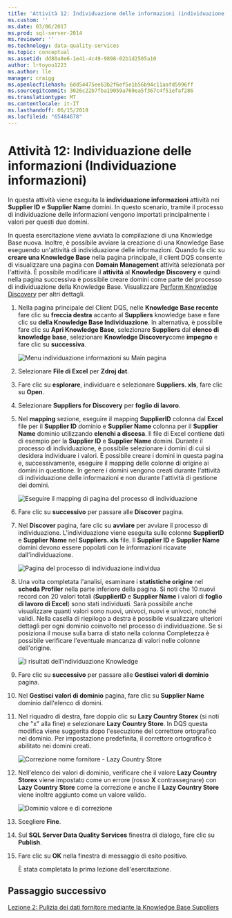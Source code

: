 ```yaml
---
title: 'Attività 12: Individuazione delle informazioni (individuazione informazioni) | Microsoft Docs'
ms.custom: ''
ms.date: 03/06/2017
ms.prod: sql-server-2014
ms.reviewer: ''
ms.technology: data-quality-services
ms.topic: conceptual
ms.assetid: dd80a8e6-1e41-4c49-9898-02b1d2505a10
author: lrtoyou1223
ms.author: lle
manager: craigg
ms.openlocfilehash: 6dd54475ee63b2f6ef5e1b56b94c11aafd5996ff
ms.sourcegitcommit: 3026c22b7fba19059a769ea5f367c4f51efaf286
ms.translationtype: MT
ms.contentlocale: it-IT
ms.lasthandoff: 06/15/2019
ms.locfileid: "65484678"
---
```

# <a name="task-12-discovering-knowledge-knowledge-discovery"></a>Attività 12: Individuazione delle informazioni (Individuazione informazioni)
  In questa attività viene eseguita la **individuazione informazioni** attività nei **Supplier ID** e **Supplier Name** domini. In questo scenario, tramite il processo di individuazione delle informazioni vengono importati principalmente i valori per questi due domini.  
  
 In questa esercitazione viene avviata la compilazione di una Knowledge Base nuova. Inoltre, è possibile avviare la creazione di una Knowledge Base eseguendo un'attività di individuazione delle informazioni. Quando fa clic su **creare una Knowledge Base** nella pagina principale, il client DQS consente di visualizzare una pagina con **Domain Management** attività selezionata per l'attività. È possibile modificare il **attività** al **Knowledge Discovery** e quindi nella pagina successiva è possibile creare domini come parte del processo di individuazione della Knowledge Base. Visualizzare [Perform Knowledge Discovery](https://msdn.microsoft.com/library/hh510398.aspx) per altri dettagli.  
  
1.  Nella pagina principale del Client DQS, nelle **Knowledge Base recente** fare clic su **freccia destra** accanto al **Suppliers** knowledge base e fare clic su **della Knowledge Base Individuazione**. In alternativa, è possibile fare clic su **Apri Knowledge Base**, selezionare **Suppliers** dal **elenco di knowledge base**, selezionare **Knowledge Discovery**come **impegno** e fare clic su **successiva**.  
  
     ![Menu individuazione informazioni su Main pagina](../../2014/tutorials/media/et-discoveringknowledge-01.jpg "Menu individuazione informazioni su Main pagina")  
  
2.  Selezionare **File di Excel** per **Zdroj dat**.  
  
3.  Fare clic su **esplorare**, individuare e selezionare **Suppliers. xls**, fare clic su **Open**.  
  
4.  Selezionare **Suppliers for Discovery** per **foglio di lavoro**.  
  
5.  Nel **mapping** sezione, eseguire il mapping **SupplierID** colonna dal **Excel** file per il **Supplier ID** dominio e  **Supplier Name** colonna per il **Supplier Name** dominio utilizzando **elenchi a discesa**. Il file di Excel contiene dati di esempio per la **Supplier ID** e **Supplier Name** domini. Durante il processo di individuazione, è possibile selezionare i domini di cui si desidera individuare i valori. È possibile creare i domini in questa pagina e, successivamente, eseguire il mapping delle colonne di origine ai domini in questione. In genere i domini vengono creati durante l'attività di individuazione delle informazioni e non durante l'attività di gestione dei domini.  
  
     ![Eseguire il mapping di pagina del processo di individuazione](../../2014/tutorials/media/et-discoveringknowledge-02.jpg "eseguire il mapping di pagina del processo di individuazione")  
  
6.  Fare clic su **successivo** per passare alle **Discover** pagina.  
  
7.  Nel **Discover** pagina, fare clic su **avviare** per avviare il processo di individuazione. L'individuazione viene eseguita sulle colonne **SupplierID** e **Supplier Name** nel **Suppliers. xls** file. Il **Supplier ID** e **Supplier Name** domini devono essere popolati con le informazioni ricavate dall'individuazione.  
  
     ![Pagina del processo di individuazione individua](../../2014/tutorials/media/et-discoveringknowledge-03.jpg "pagina del processo di individuazione individua")  
  
8.  Una volta completata l'analisi, esaminare i **statistiche origine** nel **scheda Profiler** nella parte inferiore della pagina. Si noti che 10 nuovi record con 20 valori totali (**SupplierID** e **Supplier Name** i valori di **foglio di lavoro di Excel**) sono stati individuati. Sarà possibile anche visualizzare quanti valori sono nuovi, univoci, nuovi e univoci, nonché validi. Nella casella di riepilogo a destra è possibile visualizzare ulteriori dettagli per ogni dominio coinvolto nel processo di individuazione. Se si posiziona il mouse sulla barra di stato nella colonna Completezza è possibile verificare l'eventuale mancanza di valori nelle colonne dell'origine.  
  
     ![I risultati dell'individuazione Knowledge](../../2014/tutorials/media/et-discoveringknowledge-04.jpg "i risultati dell'individuazione della Knowledge Base")  
  
9. Fare clic su **successivo** per passare alle **Gestisci valori di dominio** pagina.  
  
10. Nel **Gestisci valori di dominio** pagina, fare clic su **Supplier Name** dominio dall'elenco di domini.  
  
11. Nel riquadro di destra, fare doppio clic su **Lazy Country Storex** (si noti che "x" alla fine) e selezionare **Lazy Country Store**. In DQS questa modifica viene suggerita dopo l'esecuzione del correttore ortografico nel dominio. Per impostazione predefinita, il correttore ortografico è abilitato nei domini creati.  
  
     ![Correzione nome fornitore - Lazy Country Store](../../2014/tutorials/media/et-discoveringknowledge-05.jpg "correzione nome fornitore - Lazy Country Store")  
  
12. Nell'elenco dei valori di dominio, verificare che il valore **Lazy Country Storex** viene impostato come un errore (rosso **X** contrassegnare) con **Lazy Country Store** come la correzione e anche il **Lazy Country Store** viene inoltre aggiunto come un valore valido.  
  
     ![Dominio valore e di correzione](../../2014/tutorials/media/et-discoveringknowledge-06.jpg "dominio valore e di correzione")  
  
13. Scegliere **Fine**.  
  
14. Sul **SQL Server Data Quality Services** finestra di dialogo, fare clic su **Publish**.  
  
15. Fare clic su **OK** nella finestra di messaggio di esito positivo.  
  
     È stata completata la prima lezione dell'esercitazione.  
  
## <a name="next-step"></a>Passaggio successivo  
 [Lezione 2: Pulizia dei dati fornitore mediante la Knowledge Base Suppliers](../../2014/tutorials/lesson-2-cleansing-supplier-data-using-the-suppliers-knowledge-base.md)  
  
  
